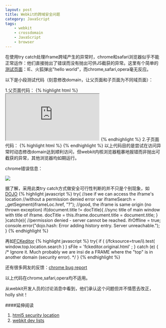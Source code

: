 ```yaml
---
layout: post
title: Webkit的跨域安全问题
category: JavaScript
tags:
    - webkit
    - crossdomain
    - JavaScript
    - browser
---
```


在使用try catch处理iframe跨域产生的异常时，chrome和safari浏览器似乎不能正常运作：他们直接抛出了错误而没有抛出可供JS截获的异常。这里有个简单的<a href="http://nunumick.me/lab/x-domain/webkit-test.html" target="_blank">测试页面</a>：IE、火狐弹出"hello world"，而chrome,safari,opera毫无反应。

以下是小段测试代码（刻意修改domain，让父页面和子页面为不同域页面）：

1.父页面代码：
{% highlight html %}
    <script>
        document.domain = "nunumick.me";
        function doTest(){
            alert('hello world');
        }
    </script>
    <iframe src="http://www.nunumick.me/lab/x-domain/webkit-test.html">
    </iframe>
{% endhighlight %}
2.子页面代码：
{% highlight html %}
    <script>
        try{
            top.name;
        }catch(e){
            document.domain = 'nunumick.me';
            top.doTest();
        }
    </script>
{% endhighlight %}
以上代码目的是尝试在访问异常时动态修改domain达到顺利访问，但webkit内核浏览器粗暴地报错而非抛出可截获的异常，其他浏览器均如期运行。

chrome错误信息：

<img src="http://nunumick.me/lab/x-domain/chrome-error.png" />

据了解，采用此类try catch方式做安全可行性判断的并不只是个别现象，如<a href="http://svn.dojotoolkit.org/src/dojo/trunk/hash.js" target="_blank">DOJO</a>
{% highlight javascript %}
    try{
        //see if we can access the iframe's location
        //without a permission denied error
        var iframeSearch = _getSegment(iframeLoc.href, "?");
        //good, the iframe is same origin (no thrown exception)
        if(document.title != docTitle){
            //sync title of main window with title of iframe.
            docTitle = this.iframe.document.title = document.title;
        }
    }catch(e){
        //permission denied - server cannot be reached.
        ifrOffline = true;
        console.error("dojo.hash: Error adding history
        entry. Server unreachable.");
    }
{% endhighlight %}

再如<a href="http://dev.ckeditor.com/browser/FCKeditor/trunk/fckeditor.js#L167:" target="_blank">FCKeditor</a>
{% highlight javascript %}
    try{
    if ( (/fcksource=true/i).test( window.top.location.search ) )
       sFile = 'fckeditor.original.html' ;
    }
    catch (e) { /* Ignore it. Much probably we are insi
    de a FRAME where the "top" is in another domain (security error). */ }
{% endhighlight %}

还有很多网友的反馈：<a href="http://crbug.com/17325" target="_blank">chrome bug report</a>

以上代码在chrome,safari,opera均不适用。

从webkit开发人员的讨论消息中看到，他们承认这个问题但并不情愿去改正，holly shit！

####延伸阅读
1. <a href="http://www.whatwg.org/specs/web-apps/current-work/multipage/history.html#security-location" target="_blank">html5 security location</a>
2. <a href="https://lists.webkit.org/pipermail/webkit-dev/2010-August/013880.html" target="_blank">webkit dev lists</a>
